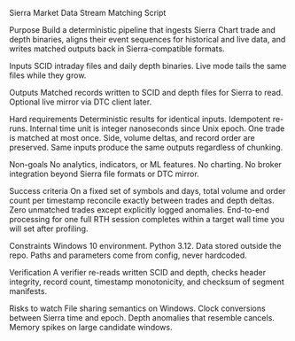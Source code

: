 Sierra Market Data Stream Matching Script

Purpose
Build a deterministic pipeline that ingests Sierra Chart trade and depth binaries, aligns their event sequences for historical and live data, and writes matched outputs back in Sierra-compatible formats.

Inputs
SCID intraday files and daily depth binaries. Live mode tails the same files while they grow.

Outputs
Matched records written to SCID and depth files for Sierra to read. Optional live mirror via DTC client later.

Hard requirements
Deterministic results for identical inputs. Idempotent re-runs. Internal time unit is integer nanoseconds since Unix epoch. One trade is matched at most once. Side, volume deltas, and record order are preserved. Same inputs produce the same outputs regardless of chunking.

Non-goals
No analytics, indicators, or ML features. No charting. No broker integration beyond Sierra file formats or DTC mirror.

Success criteria
On a fixed set of symbols and days, total volume and order count per timestamp reconcile exactly between trades and depth deltas. Zero unmatched trades except explicitly logged anomalies. End-to-end processing for one full RTH session completes within a target wall time you will set after profiling.

Constraints
Windows 10 environment. Python 3.12. Data stored outside the repo. Paths and parameters come from config, never hardcoded.

Verification
A verifier re-reads written SCID and depth, checks header integrity, record count, timestamp monotonicity, and checksum of segment manifests.

Risks to watch
File sharing semantics on Windows. Clock conversions between Sierra time and epoch. Depth anomalies that resemble cancels. Memory spikes on large candidate windows.